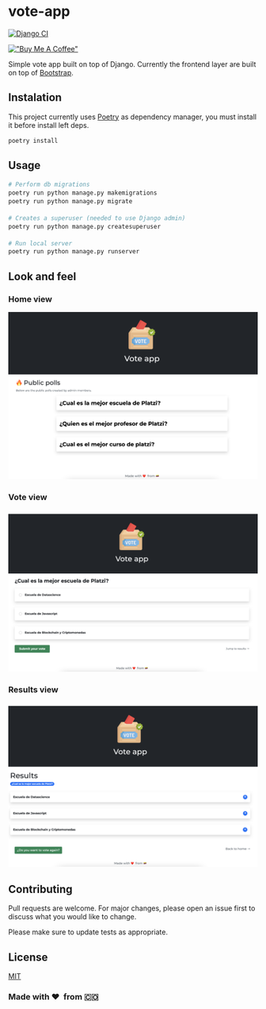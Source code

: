 # vote-app 

[![Django CI](https://github.com/cristian-rincon/vote-app/actions/workflows/django.yml/badge.svg)](https://github.com/cristian-rincon/vote-app/actions/workflows/django.yml)

[!["Buy Me A Coffee"](https://www.buymeacoffee.com/assets/img/custom_images/orange_img.png)](https://www.buymeacoffee.com/cristianr)

Simple vote app built on top of Django. Currently the frontend layer are built on top of [Bootstrap](https://getbootstrap.com/).

## Instalation

This project currently uses [Poetry](https://python-poetry.org/) as dependency manager, you must install it before install left deps.

```bash
poetry install
```

## Usage

```bash
# Perform db migrations
poetry run python manage.py makemigrations
poetry run python manage.py migrate

# Creates a superuser (needed to use Django admin)
poetry run python manage.py createsuperuser

# Run local server
poetry run python manage.py runserver
```

## Look and feel

### Home view

![Home view](sample_images/1.png)

### Vote view

![Vote view](sample_images/2.png)

### Results view

![Results view](sample_images/3.png)

## Contributing

Pull requests are welcome. For major changes, please open an issue first to discuss what you would like to change.

Please make sure to update tests as appropriate.

## License

[MIT](https://choosealicense.com/licenses/mit/)

### Made with &#10084;&#65039; &nbsp;from &#127464;&#127476;
